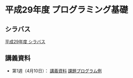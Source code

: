 # 平成29年度 プログラミング基礎

## シラバス

[平成29年度 シラバス](https://github.com/nit-ibaraki-fundamentals-of-programming/lecture/raw/master/src/kiso_syllabus.pdf)

## 講義資料

* 第1週（4月10日）： [講義資料](https://github.com/nit-ibaraki-fundamentals-of-programming/lecture/raw/master/src/kiso1-01.pdf) [課題プログラム例](https://github.com/nit-ibaraki-fundamentals-of-programming/lecture/raw/master/src/kiso1-01-ans.pdf)

